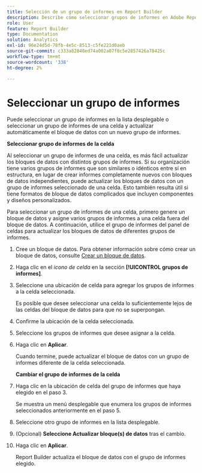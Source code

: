 ```yaml
---
title: Selección de un grupo de informes en Report Builder
description: Describe cómo seleccionar grupos de informes en Adobe Report Builder
role: User
feature: Report Builder
type: Documentation
solution: Analytics
exl-id: 96e24d5d-78fb-4e5c-8513-c5fe221d0aeb
source-git-commit: c333a82848ed74a002a07f8c5e2857426a78425c
workflow-type: tm+mt
source-wordcount: '338'
ht-degree: 2%

---
```


# Seleccionar un grupo de informes

Puede seleccionar un grupo de informes en la lista desplegable o seleccionar un grupo de informes de una celda y actualizar automáticamente el bloque de datos con un nuevo grupo de informes.

**Seleccionar grupo de informes de la celda**

Al seleccionar un grupo de informes de una celda, es más fácil actualizar los bloques de datos con distintos grupos de informes. Si su organización tiene varios grupos de informes que son similares o idénticos entre sí en estructura, en lugar de crear informes completamente nuevos con bloques de datos independientes, puede actualizar los bloques de datos con un grupo de informes seleccionado de una celda. Esto también resulta útil si tiene formatos de bloque de datos complicados que incluyen componentes y diseños personalizados.

Para seleccionar un grupo de informes de una celda, primero genere un bloque de datos y asigne varios grupos de informes a una celda fuera del bloque de datos. A continuación, utilice el grupo de informes del panel de celdas para actualizar los bloques de datos de diferentes grupos de informes.

1. Cree un bloque de datos.
Para obtener información sobre cómo crear un bloque de datos, consulte [Crear un bloque de datos](/help/analyze/report-builder/create-a-data-block.md).

1. Haga clic en el *icono de celda* en la sección **[!UICONTROL grupos de informes]**.

1. Seleccione una ubicación de celda para agregar los grupos de informes a la celda seleccionada.

   Es posible que desee seleccionar una celda lo suficientemente lejos de las celdas del bloque de datos para que no se superpongan.

1. Confirme la ubicación de la celda seleccionada.

1. Seleccione los grupos de informes que desee asignar a la celda.

1. Haga clic en **Aplicar**.

   Cuando termine, puede actualizar el bloque de datos con un grupo de informes diferente de la celda seleccionada.

   **Cambiar el grupo de informes de la celda**

1. Haga clic en la ubicación de celda del grupo de informes que haya elegido en el paso 3.

   Se muestra un menú desplegable que enumera los grupos de informes seleccionados anteriormente en el paso 5.

1. Seleccione otro grupo de informes en la lista desplegable.

1. (Opcional) **Seleccione Actualizar bloque(s) de datos** tras el cambio.

1. Haga clic en **Aplicar**.

   Report Builder actualiza el bloque de datos con el grupo de informes elegido.
